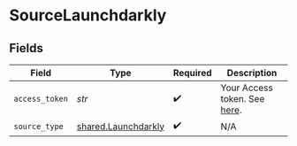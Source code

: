 # SourceLaunchdarkly


## Fields

| Field                                                                                                        | Type                                                                                                         | Required                                                                                                     | Description                                                                                                  |
| ------------------------------------------------------------------------------------------------------------ | ------------------------------------------------------------------------------------------------------------ | ------------------------------------------------------------------------------------------------------------ | ------------------------------------------------------------------------------------------------------------ |
| `access_token`                                                                                               | *str*                                                                                                        | :heavy_check_mark:                                                                                           | Your Access token. See <a href="https://apidocs.launchdarkly.com/#section/Overview/Authentication">here</a>. |
| `source_type`                                                                                                | [shared.Launchdarkly](../../models/shared/launchdarkly.md)                                                   | :heavy_check_mark:                                                                                           | N/A                                                                                                          |